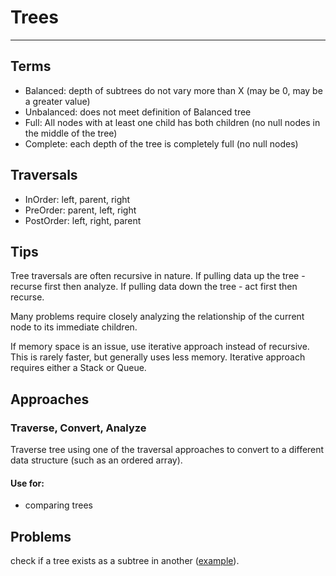 # Trees
-----

## Terms

- Balanced: depth of subtrees do not vary more than X (may be 0, may be a greater value)
- Unbalanced: does not meet definition of Balanced tree
- Full: All nodes with at least one child has both children (no null nodes in the middle of the tree)
- Complete: each depth of the tree is completely full (no null nodes)

## Traversals
- InOrder: left, parent, right
- PreOrder: parent, left, right
- PostOrder: left, right, parent

## Tips
Tree traversals are often recursive in nature.
If pulling data up the tree - recurse first then analyze.
If pulling data down the tree - act first then recurse.

Many problems require closely analyzing the relationship of the current node to its immediate children.

If memory space is an issue, use iterative approach instead of recursive.  This is rarely faster, but generally uses less memory.
Iterative approach requires either a Stack or Queue.



## Approaches
### Traverse, Convert, Analyze
Traverse tree using one of the traversal approaches to convert to a different data structure (such as an ordered array).
#### Use for:
- comparing trees

## Problems
check if a tree exists as a subtree in another ([example](https://leetcode.com/problems/subtree-of-another-tree/)).
